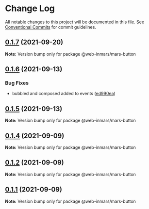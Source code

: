 # Change Log

All notable changes to this project will be documented in this file.
See [Conventional Commits](https://conventionalcommits.org) for commit guidelines.

## [0.1.7](https://github.com/MarsGotta/web-inmars/compare/@web-inmars/mars-button@0.1.6...@web-inmars/mars-button@0.1.7) (2021-09-20)

**Note:** Version bump only for package @web-inmars/mars-button





## [0.1.6](https://github.com/MarsGotta/web-inmars/compare/@web-inmars/mars-button@0.1.5...@web-inmars/mars-button@0.1.6) (2021-09-13)


### Bug Fixes

* bubbled and composed added to events ([ed990ea](https://github.com/MarsGotta/web-inmars/commit/ed990ea4aa78b258e33d9ac6b1044a418d856cdb))





## [0.1.5](https://github.com/MarsGotta/web-inmars/compare/@web-inmars/mars-button@0.1.4...@web-inmars/mars-button@0.1.5) (2021-09-13)

**Note:** Version bump only for package @web-inmars/mars-button





## [0.1.4](https://github.com/MarsGotta/web-inmars/compare/@web-inmars/mars-button@0.1.1...@web-inmars/mars-button@0.1.4) (2021-09-09)

**Note:** Version bump only for package @web-inmars/mars-button





## [0.1.2](https://github.com/MarsGotta/web-inmars/compare/@web-inmars/mars-button@0.1.1...@web-inmars/mars-button@0.1.2) (2021-09-09)

**Note:** Version bump only for package @web-inmars/mars-button





## [0.1.1](https://github.com/MarsGotta/web-inmars/compare/@web-inmars/mars-button@0.1.0...@web-inmars/mars-button@0.1.1) (2021-09-09)

**Note:** Version bump only for package @web-inmars/mars-button
